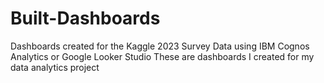 # Built-Dashboards
Dashboards created for the Kaggle 2023 Survey Data using IBM Cognos Analytics or Google Looker Studio
These are dashboards I created for my data analytics project

